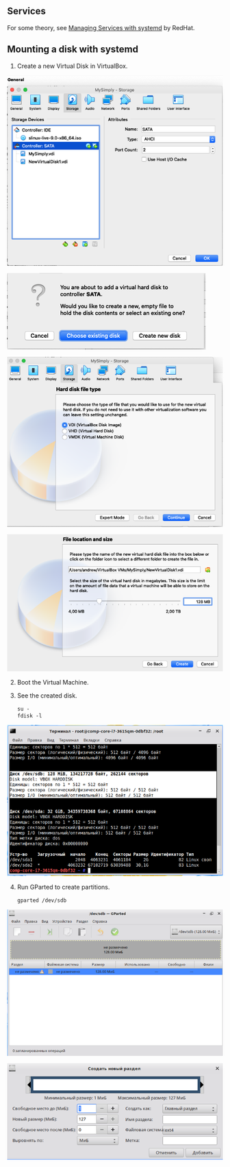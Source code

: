 Services
---

For some theory, see [Managing Services with systemd](
https://access.redhat.com/documentation/en-us/red_hat_enterprise_linux/7/html/system_administrators_guide/chap-managing_services_with_systemd)
by RedHat.

## Mounting a disk with systemd

1. Create a new Virtual Disk in VirtualBox.

![1](Pic01.png)

![2](Pic02.png)

![3](Pic03.png)

![4](Pic04.png)

2. Boot the Virtual Machine.

3. See the created disk.
 
       su -
       fdisk -l

![5](Pic05.png)

4. Run GParted to create partitions.

       gparted /dev/sdb

![6](Pic06.png)

![7](Pic07.png)
